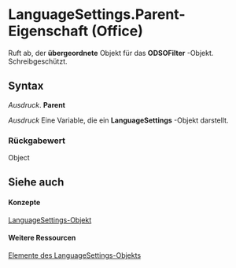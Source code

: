 
# LanguageSettings.Parent-Eigenschaft (Office)

Ruft ab, der  **übergeordnete** Objekt für das **ODSOFilter** -Objekt. Schreibgeschützt.


## Syntax

 _Ausdruck_. **Parent**

 _Ausdruck_ Eine Variable, die ein **LanguageSettings** -Objekt darstellt.


### Rückgabewert

Object


## Siehe auch


#### Konzepte


[LanguageSettings-Objekt](936f7d61-87e5-e153-08d4-f8c5c8ef0710.md)
#### Weitere Ressourcen


[Elemente des LanguageSettings-Objekts](http://msdn.microsoft.com/library/068383c2-78f1-2299-2087-9eaa3409e6fe%28Office.15%29.aspx)